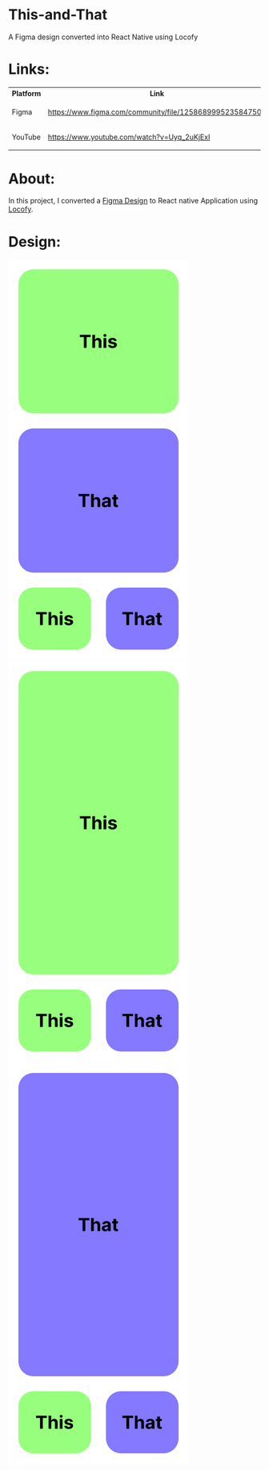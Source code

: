 # This-and-That

A Figma design converted into React Native using Locofy

# Links:

<table>

<tr>
<th>
Platform
</th>
<th>
Link
</th>
</tr>

<tr>
<td>
Figma
</td>
<td>

https://www.figma.com/community/file/1258689995235847502

</td>
</tr>

<tr>
<td>
YouTube
</td>
<td>

https://www.youtube.com/watch?v=Uyq_2uKjExI

</td>
</tr>

</table>

# About:

In this project, I converted a [Figma Design](https://www.figma.com/community/file/1258689995235847502) to React native Application using [Locofy](https://www.locofy.ai/).

# Design:

<img src="./Media/images/Home.png" />
<img src="./Media/images/This.png" />
<img src="./Media/images/That.png" />

